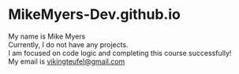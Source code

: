 # MikeMyers-Dev.github.io
My name is Mike Myers <br>
Currently, I do not have any projects. <br>
I am focused on code logic and completing this course successfully! <br>
My email is vikingteufel@gmail.com <br>

